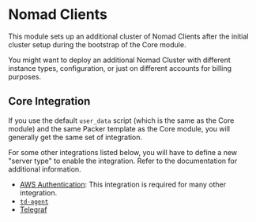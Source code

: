 # Nomad Clients

This module sets up an additional cluster of Nomad Clients after the initial cluster setup during
the bootstrap of the Core module.

You might want to deploy an additional Nomad Cluster with different instance types, configuration,
or just on different accounts for billing purposes.

## Core Integration

If you use the default `user_data` script (which is the same as the Core module) and the same Packer
template as the Core module, you will generally get the same set of integration.

For some other integrations listed below, you will have to define a new "server type" to enable
the integration. Refer to the documentation for additional information.

- [AWS Authentication](../aws-auth): This integration is required for many other integration.
- [`td-agent`](../td-agent)
- [Telegraf](../telegraf)
